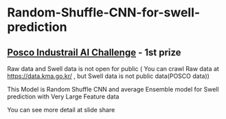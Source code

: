 # Random-Shuffle-CNN-for-swell-prediction

## [Posco Industrail AI Challenge](https://posco-aichallenge.kr/project/p02/) - 1st prize  

Raw data and Swell data is not open for public
( You can crawl Raw data at https://data.kma.go.kr/ , but Swell data is not public data(POSCO data))

This Model is Random Shuffle CNN and average Ensemble model for Swell prediction with Very Large Feature data

You can see more detail at slide share
